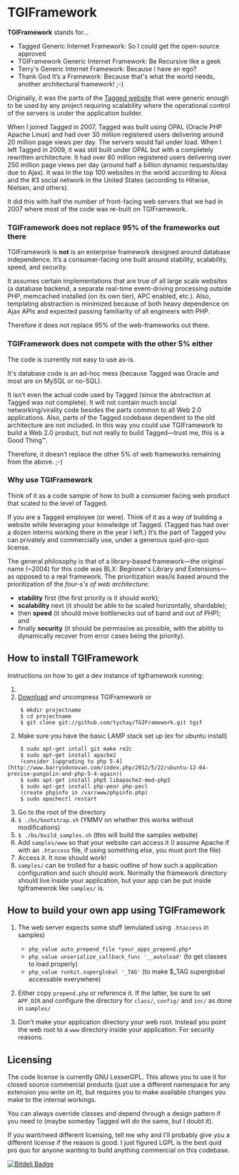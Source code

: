 TGIFramework
============

**TGIFramework** stands for…

- Tagged Generic Internet Framework: So I could get the open-source approved
- TGIFramework Generic Internet Framework: Be Recursive like a geek
- Terry's Generic Internet Framework: Because I have an ego?
- Thank God It’s a Framework: Because that's what the world needs, another architectural framework! ;-)

Originally, it was the parts of the [Tagged website][tagged] that were generic
enough to be used by any project requiring scalability where the operational
control of the servers is under the application builder.

When I joined Tagged in 2007, Tagged was built using OPAL (Oracle PHP Apache
Linux) and had over 30 million registered users delivering around 20 million
page views per day.  The servers would fail under load. When I left Tagged in
2009, it was still built under OPAL but with a completely rewritten
architecture. It had over 80 million registered users delivering over 250
million page views per day (around half a billion dynamic requests/day due to
Ajax). It was in the top 100 websites in the world according to Alexa and
the #3 social network in the United States (according to Hitwise, Nielsen, and
others).

It did this with half the number of front-facing web servers that we had in
2007 where most of the code was re-built on TGIFramework.

### TGIFramework does not replace 95% of the frameworks out there ###

TGIFramework is **not** is an enterprise framework designed around database
independence. It’s a consumer-facing one built around stability, scalability,
speed, and security.

It assumes certain implementations that are true of all large scale websites
(a database backend, a separate real-time event-driving processing outside PHP,
memcached installed (on its own tier), APC enabled, etc.). Also, templating
abstraction is minimized because of both heavy dependence on Ajax APIs and
expected passing familiarity of all engineers with PHP.

Therefore it does not replace 95% of the web-frameworks out there.

### TGIFramework does not compete with the other 5% either ###

The code is currently not easy to use as-is.

It's database code is an ad-hoc mess (because Tagged was Oracle and most are on
MySQL or no-SQL).

It isn’t even the actual code used by Tagged (since the abstraction at Tagged
was not complete). It will not contain much social networking/virality code
besides the parts common to all Web 2.0 applications. Also, parts of the Tagged
codebase dependent to the old architecture are not included. In this way you
could use TGIFramework to build a Web 2.0 product, but not really to build
Tagged—trust me, this is a Good Thing™.

Therefore, it doesn’t replace the other 5% of web frameworks remaining from the
above. ;-)

### Why use TGIFramework ###

Think of it as a code sample of how to built a consumer facing web product that
scaled to the level of Tagged.

If you are a Tagged employee (or were). Think of it as a way of building a
website while leveraging your knowledge of Tagged. (Tagged has had over a dozen
interns working there in the year I left.) It’s the part of Tagged you can
privately and commercially use, under a generous quid-pro-quo license.

The general philosophy is that of a library-based framework—the original name
(~2004) for this code was BLX: Beginner's Library and Extensions—as opposed to
a real framework. The prioritization was/is based around the prioritization of
the *four-s's of web architecture*:

- **stability** first (the first priority is it should work);
- **scalability** next (it should be able to be scaled horizontally, shardable);
- then **speed** (it should move bottlenecks out of band and out of PHP); and
- finally **security** (it should be permissive as possible, with the ability
  to dynamically recover from error cases being the priority).

How to install TGIFramework
---------------------------

Instructions on how to get a dev instance of tgiframework running:

1. 
1. [Download][download tgif] and uncompress TGIFramework or

```shell
	$ mkdir projectname
	$ cd projectname
	$ git clone git://github.com/tychay/TGIFramework.git tgif
```

2. Make sure you have the basic LAMP stack set up (ex for ubuntu install)

```shell
	$ sudo apt-get intall git make re2c
	$ sudo apt-get install apache2  
	(consider [upgrading to php 5.4](http://www.barryodonovan.com/index.php/2012/5/22/ubuntu-12-04-precise-pangolin-and-php-5-4-again))
	$ sudo apt-get install php5 libapache2-mod-php5  
	$ sudo apt-get install php-pear php-pecl  
	(create phpinfo in /var/www/phpinfo.php)  
	$ sudo apachectl restart  
```

3. Go to the root of the directory
4. `$ ./bs/bootstrap.sh` (YMMV on whether this works without modifications)
5. `$ ./bs/build_samples.sh` (this will build the samples website)
6. Add `samples/www` so that your website can access it (I assume Apache if
   with an `.htaccess` file, if using something else, you must port the file)
7. Access it. It now should work!
8. `samples/` can be trolled for a basic outline of how such a application
   configuration and such should work. Normally the framework directory should
   live inside your application, but your app can be put inside tgiframewrok
   like `samples/` is.

How to build your own app using TGIFramework
--------------------------------------------

1. The web server expects some stuff (emulated using `.htaccess` in samples)

	- `php_value auto_prepend_file *your_apps_prepend.php*`
	- `php_value unserialize_callback_func '__autoload'` (to get classes to load properly)
	- `php_value runkit.superglobal '_TAG'` (to make $_TAG superglobal accessable everywhere)

2. Either copy `prepend.php` or reference it. If the latter, be sure to set
   `APP_DIR` and configure the directory for `class/`, `config/` and `inc/` as
   done in `samples/`
3. Don't make your application directory your web root. Instead you point the
   web root to a `www` directory inside your application. For security reasons.

Licensing
---------

The code license is currently GNU LesserGPL. This allows you to use it for
closed source commercial products (just use a different namespace for any
extension you write on it), but requires you to make available changes you make
to the internal workings.

You can always override classes and depend through a design pattern if you need
to (maybe someday Tagged will do the same, but I doubt it).

If you want/need different licensing, tell me why and I'll probably give you a different license if the reason is good. I just figured LGPL is the best quid pro quo for anyone wanting to build anything commercial on this codebase.

[tagged]: http://www.tagged.com/
[download tgif]: https://github.com/tychay/TGIFramework


[![Bitdeli Badge](https://d2weczhvl823v0.cloudfront.net/tychay/tgiframework/trend.png)](https://bitdeli.com/free "Bitdeli Badge")

